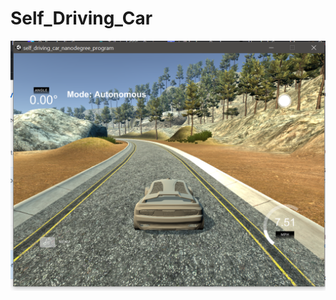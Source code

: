 # Self_Driving_Car
![alt text](https://github.com/manas-palai123/Self_Driving_Car/blob/master/IMG/beta.PNG?raw=true)
